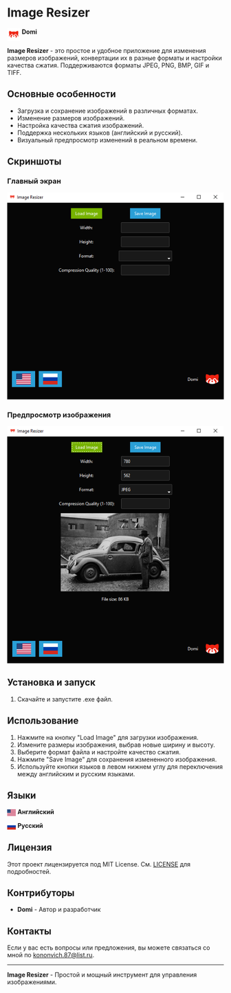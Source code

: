 # Image Resizer

<img src="logo.png" alt="Logo" width="30" height="30" style="display:inline-block; vertical-align:top;" /> **Domi**

**Image Resizer** - это простое и удобное приложение для изменения размеров изображений, конвертации их в разные форматы и настройки качества сжатия. Поддерживаются форматы JPEG, PNG, BMP, GIF и TIFF.

## Основные особенности

- Загрузка и сохранение изображений в различных форматах.
- Изменение размеров изображений.
- Настройка качества сжатия изображений.
- Поддержка нескольких языков (английский и русский).
- Визуальный предпросмотр изменений в реальном времени.

## Скриншоты

### Главный экран

![Main Screen](main_screen.png)

### Предпросмотр изображения

![Image Preview](image_preview.png) 

## Установка и запуск

1. Скачайте и запустите .exe файл.

## Использование

1. Нажмите на кнопку "Load Image" для загрузки изображения.
2. Измените размеры изображения, выбрав новые ширину и высоту.
3. Выберите формат файла и настройте качество сжатия.
4. Нажмите "Save Image" для сохранения измененного изображения.
5. Используйте кнопки языков в левом нижнем углу для переключения между английским и русским языками.

## Языки

<img src="usa.png" alt="English" width="20" height="15" style="display:inline-block; vertical-align:middle;"  /> **Английский**

<img src="russia.png" alt="Russian" width="20" height="15" style="display:inline-block; vertical-align:middle;" /> **Русский**

## Лицензия

Этот проект лицензируется под MIT License. См. [LICENSE](LICENSE) для подробностей.

## Контрибуторы

- **Domi** - Автор и разработчик

## Контакты

Если у вас есть вопросы или предложения, вы можете связаться со мной по [kononvich.87@list.ru](mailto:kononvich.87@list.ru).

---

**Image Resizer** - Простой и мощный инструмент для управления изображениями.

